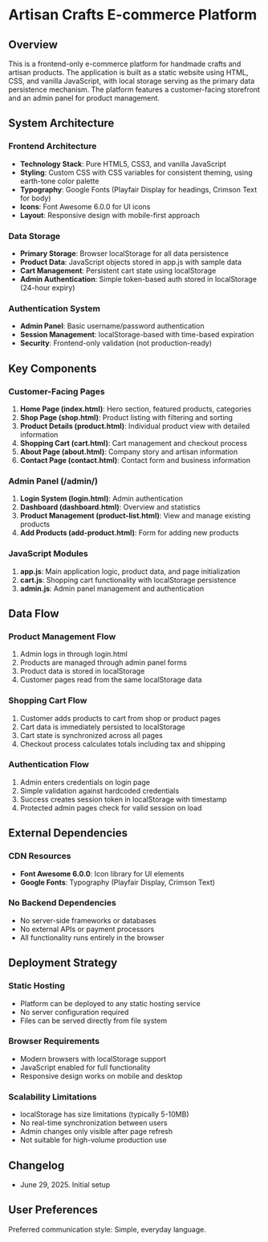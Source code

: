 # Artisan Crafts E-commerce Platform

## Overview

This is a frontend-only e-commerce platform for handmade crafts and artisan products. The application is built as a static website using HTML, CSS, and vanilla JavaScript, with local storage serving as the primary data persistence mechanism. The platform features a customer-facing storefront and an admin panel for product management.

## System Architecture

### Frontend Architecture
- **Technology Stack**: Pure HTML5, CSS3, and vanilla JavaScript
- **Styling**: Custom CSS with CSS variables for consistent theming, using earth-tone color palette
- **Typography**: Google Fonts (Playfair Display for headings, Crimson Text for body)
- **Icons**: Font Awesome 6.0.0 for UI icons
- **Layout**: Responsive design with mobile-first approach

### Data Storage
- **Primary Storage**: Browser localStorage for all data persistence
- **Product Data**: JavaScript objects stored in app.js with sample data
- **Cart Management**: Persistent cart state using localStorage
- **Admin Authentication**: Simple token-based auth stored in localStorage (24-hour expiry)

### Authentication System
- **Admin Panel**: Basic username/password authentication
- **Session Management**: localStorage-based with time-based expiration
- **Security**: Frontend-only validation (not production-ready)

## Key Components

### Customer-Facing Pages
1. **Home Page (index.html)**: Hero section, featured products, categories
2. **Shop Page (shop.html)**: Product listing with filtering and sorting
3. **Product Details (product.html)**: Individual product view with detailed information
4. **Shopping Cart (cart.html)**: Cart management and checkout process
5. **About Page (about.html)**: Company story and artisan information
6. **Contact Page (contact.html)**: Contact form and business information

### Admin Panel (/admin/)
1. **Login System (login.html)**: Admin authentication
2. **Dashboard (dashboard.html)**: Overview and statistics
3. **Product Management (product-list.html)**: View and manage existing products
4. **Add Products (add-product.html)**: Form for adding new products

### JavaScript Modules
1. **app.js**: Main application logic, product data, and page initialization
2. **cart.js**: Shopping cart functionality with localStorage persistence
3. **admin.js**: Admin panel management and authentication

## Data Flow

### Product Management Flow
1. Admin logs in through login.html
2. Products are managed through admin panel forms
3. Product data is stored in localStorage
4. Customer pages read from the same localStorage data

### Shopping Cart Flow
1. Customer adds products to cart from shop or product pages
2. Cart data is immediately persisted to localStorage
3. Cart state is synchronized across all pages
4. Checkout process calculates totals including tax and shipping

### Authentication Flow
1. Admin enters credentials on login page
2. Simple validation against hardcoded credentials
3. Success creates session token in localStorage with timestamp
4. Protected admin pages check for valid session on load

## External Dependencies

### CDN Resources
- **Font Awesome 6.0.0**: Icon library for UI elements
- **Google Fonts**: Typography (Playfair Display, Crimson Text)

### No Backend Dependencies
- No server-side frameworks or databases
- No external APIs or payment processors
- All functionality runs entirely in the browser

## Deployment Strategy

### Static Hosting
- Platform can be deployed to any static hosting service
- No server configuration required
- Files can be served directly from file system

### Browser Requirements
- Modern browsers with localStorage support
- JavaScript enabled for full functionality
- Responsive design works on mobile and desktop

### Scalability Limitations
- localStorage has size limitations (typically 5-10MB)
- No real-time synchronization between users
- Admin changes only visible after page refresh
- Not suitable for high-volume production use

## Changelog
- June 29, 2025. Initial setup

## User Preferences

Preferred communication style: Simple, everyday language.